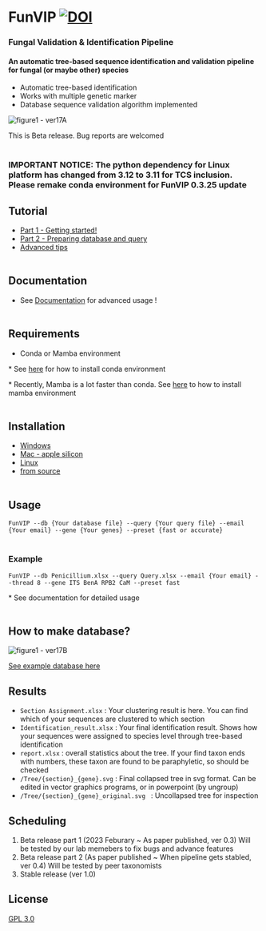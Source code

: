 
# FunVIP [![DOI](https://zenodo.org/badge/588465720.svg)](https://zenodo.org/doi/10.5281/zenodo.10714946)
### **Fun**gal **V**alidation & **I**dentification **P**ipeline
#### An automatic tree-based sequence identification and validation pipeline for fungal (or maybe other) species

- Automatic tree-based identification
- Works with multiple genetic marker
- Database sequence validation algorithm implemented

![figure1 - ver17A](https://github.com/user-attachments/assets/22a50a62-14e8-41a7-87a0-8f5a1f9c3f62)

This is Beta release. Bug reports are welcomed
<br><br/>

### IMPORTANT NOTICE: The python dependency for Linux platform has changed from 3.12 to 3.11 for TCS inclusion. Please remake conda environment for FunVIP 0.3.25 update

## Tutorial
* [Part 1 - Getting started!](https://github.com/Changwanseo/FunVIP/blob/main/tutorial/tutorial.md)
* [Part 2 - Preparing database and query](https://github.com/Changwanseo/FunVIP/blob/main/tutorial/tutorial2.md)
* [Advanced tips](https://github.com/Changwanseo/FunVIP/blob/main/tutorial/advanced.md)
<br><br/>
## Documentation
* See [Documentation](https://github.com/Changwanseo/FunVIP/blob/main/Documentation.md) for advanced usage !
<br><br/>
## Requirements
- Conda or Mamba environment

\* See [here](https://conda.io/projects/conda/en/latest/user-guide/install/index.html) for how to install conda environment

\* Recently, Mamba is a lot faster than conda. See [here](https://github.com/conda-forge/miniforge?tab=readme-ov-file) to how to install mamba environment
<br><br/>
## Installation
* [Windows](https://github.com/Changwanseo/FunVIP/blob/main/tutorial/installation.md##Windows)
* [Mac - apple silicon](https://github.com/Changwanseo/FunVIP/blob/main/tutorial/installation.md##Apple )
* [Linux](https://github.com/Changwanseo/FunVIP/blob/main/tutorial/installation.md##Linux)
* [from source](https://github.com/Changwanseo/FunVIP/blob/main/tutorial/installation.md##Installation)
<br><br/>
## Usage
```FunVIP --db {Your database file} --query {Your query file} --email {Your email} --gene {Your genes} --preset {fast or accurate}```
<br><br/>
### Example
```FunVIP --db Penicillium.xlsx --query Query.xlsx --email {Your email} --thread 8 --gene ITS BenA RPB2 CaM --preset fast```

\* See documentation for detailed usage
<br><br/>






## How to make database?
![figure1 - ver17B](https://github.com/user-attachments/assets/0043e6f6-7470-4c2b-bc96-b51f41c43ee4)




[See example database here](https://github.com/Changwanseo/FunVIP/blob/main/funvip/test_dataset/penicillium/DB/DB_Penicillium.xlsx)


<!--## 
## What query formats can be used?
#### Query formats can be either 
fasta (```.fa```, ```.fna```, ```.fas```, ```.fasta```, ```.txt```) or
tabular (```.xlsx```, ```.csv```,  ```.parquet```, ```.ftr```) form

- fasta form : Do not use ambiguous accessions in your fasta name. For example, accessions "A1234" and "A123" can be confused in pipeline. Section and genus name of the sequences will be automatically assigned according to your database. So if you want to fix it, use tabular form
- tabular form : your table should include ```ID```, and ```{gene names}``` (highly recommended for multigene analysis)-->

<!--## Tips for method selection
* SEARCH_METHOD : blast is faster for smaller dataset, while mmseqs are faster in huge dataset, but consumes a lot of memory
* ALIGNMENT_METHOD : currently mafft is only available.
* TRIMMING_METHOD : use trimal or gblocks, in your favor. gblocks usally cuts more, but can be differ by advanced option. Use none if you have enough time and resource for calculation
* MODEL_METHOD : model method is currently not working good enough please wait
* TREE_METHOD : fasttree is fastest, but least accurate (However, still a lot accurate than NJ tree). It is treated that iqtree is faster but slightly less accurate than raxml, but iqtree requires at least 1000 bootstrap. So in case of speed, raxml could be a little bit faster when low bootstrap selected-->

## Results
* ```Section Assignment.xlsx``` : Your clustering result is here. You can find which of your sequences are clustered to which section 
* ```Identification_result.xlsx``` : Your final identification result. Shows how your sequences were assigned to species level through tree-based identification
* ```report.xlsx``` : overall statistics about the tree. If your find taxon ends with numbers, these taxon are found to be paraphyletic, so should be checked
* ```/Tree/{section}_{gene}.svg``` : Final collapsed tree in svg format. Can be edited in vector graphics programs, or in powerpoint (by ungroup)
* ```/Tree/{section}_{gene}_original.svg ``` : Uncollapsed tree for inspection

## Scheduling
1. Beta release part 1 (2023 Feburary ~ As paper published, ver 0.3)
Will be tested by our lab memebers to fix bugs and advance features
2. Beta release part 2 (As paper published ~ When pipeline gets stabled, ver 0.4)
Will be tested by peer taxonomists
3. Stable release (ver 1.0)

## License
[GPL 3.0](https://github.com/Changwanseo/FunVIP/blob/main/LICENSE)


<!--
## Installation with conda (May not work with Linux or Mac)
1. ```conda create -n FunVO{ python=3.10```
2. ```conda activate FunVIP```
3. ```conda install -c cwseo FunVIP```
4. run ```FunVIP --test Terrei --email [your email] ``` to check installation
If this one fails, use next one
-->
<!--### GUI mode (\*Currently under development)
1. Go to ~/FunID-dev
2. ```streamlit run FunID_GUI.py```
* GUI run is on experimental
* If you want to edit GUI options, edit ```Option_manager.xlsx``` and variables in ```FunID_GUI.py```
### Server mode (\* Currently under development)-->
